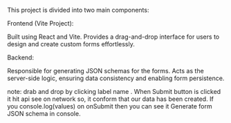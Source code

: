 This project is divided into two main components:

Frontend (Vite Project):

Built using React and Vite. Provides a drag-and-drop interface for users to design and create custom forms effortlessly.

Backend:

Responsible for generating JSON schemas for the forms. 
Acts as the server-side logic, ensuring data consistency and enabling form persistence.

note:
 drab and drop by clicking label name . 
 When Submit button is clicked it hit api see on network so, it conform that our data has been created. 
 If you console.log(values) on onSubmit then you can see it Generate form JSON schema in console.
